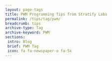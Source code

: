 ```yaml
---
layout: page-tags
title: PWM Programming Tips from Stratify Labs
permalink: /tips/tag/pwm/
breadcrumb: tips
archive-type: Tag
archive-keyword: PWM
sections:
 intro: Blog
 brief: PWM Tag
 icon: fa fa-newspaper-o fa-5x
---
```

